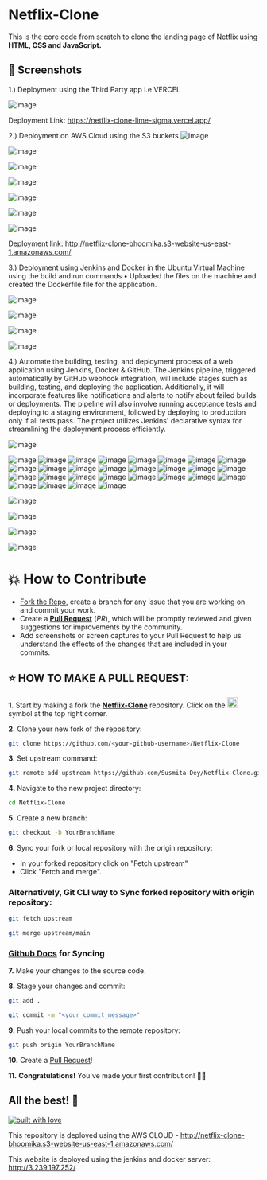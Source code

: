
# Netflix-Clone
This is the core code from scratch to clone the landing page of Netflix using **HTML, CSS and JavaScript.**


## 📸 Screenshots
1.) Deployment using the Third Party app i.e VERCEL

![image](https://github.com/Bhoomika121002/Netflix-Clone/assets/78655015/14f229c1-081c-4245-87b1-92d4e5cf280e)

 
Deployment Link: https://netflix-clone-lime-sigma.vercel.app/

2.) Deployment on AWS Cloud using the S3 buckets
![image](https://github.com/Bhoomika121002/Netflix-Clone/assets/78655015/26f4a52a-46b0-44bf-ba15-0b10db52a0cc)

![image](https://github.com/Bhoomika121002/Netflix-Clone/assets/78655015/ab4d339d-ca99-47d6-aff3-307c6e9f109d)

![image](https://github.com/Bhoomika121002/Netflix-Clone/assets/78655015/949bafde-d411-4d6a-8266-14614a54ad18)

![image](https://github.com/Bhoomika121002/Netflix-Clone/assets/78655015/a50693b5-83e9-419f-93f6-29fc902a0cac)

![image](https://github.com/Bhoomika121002/Netflix-Clone/assets/78655015/b9f1cdf6-a0fb-4e6a-a8f6-9478fbc2d13b)

![image](https://github.com/Bhoomika121002/Netflix-Clone/assets/78655015/31ff0ac3-4ca4-4377-9187-f0851b1690bc)

![image](https://github.com/Bhoomika121002/Netflix-Clone/assets/78655015/370921ae-34d7-410a-aff2-ad8a2f6eb772)

Deployment link: http://netflix-clone-bhoomika.s3-website-us-east-1.amazonaws.com/

3.) Deployment using Jenkins and Docker in the Ubuntu Virtual Machine using the build and run commands
•	Uploaded the files on the machine and created the Dockerfile file for the application.

![image](https://github.com/Bhoomika121002/Netflix-Clone/assets/78655015/0aeee73d-9815-4580-94e6-065309f5cad0)

![image](https://github.com/Bhoomika121002/Netflix-Clone/assets/78655015/2b283750-6410-46bb-be3a-5b27004ed376)

![image](https://github.com/Bhoomika121002/Netflix-Clone/assets/78655015/d2b85718-4cbe-4bd2-b2ac-edd093ab2a30)

![image](https://github.com/Bhoomika121002/Netflix-Clone/assets/78655015/68f8f434-8bc4-4c44-9f39-5c4eb148897b)


4.) Automate the building, testing, and deployment process of a web application using Jenkins, Docker & GitHub. The Jenkins pipeline, triggered automatically by GitHub webhook integration, will include stages such as building, testing, and deploying the application. Additionally, it will incorporate features like notifications and alerts to notify about failed builds or deployments. The pipeline will also involve running acceptance tests and deploying to a staging environment, followed by deploying to production only if all tests pass. The project utilizes Jenkins' declarative syntax for streamlining the deployment process efficiently.

![image](https://github.com/Bhoomika121002/Netflix-Clone/assets/78655015/311ee125-df12-4342-ab77-cf9f892ed178)
 
 
![image](https://github.com/Bhoomika121002/Netflix-Clone/assets/78655015/6164a216-549d-48bc-a0d8-309f2cdf0e19)
![image](https://github.com/Bhoomika121002/Netflix-Clone/assets/78655015/ca4c3d2f-fa70-4ea6-a8ab-f690ee2d499e)
![image](https://github.com/Bhoomika121002/Netflix-Clone/assets/78655015/3a81716d-2128-47ce-8fa5-5e76657ee8fc)
![image](https://github.com/Bhoomika121002/Netflix-Clone/assets/78655015/81244cec-d157-4753-8326-20df45e71282)
![image](https://github.com/Bhoomika121002/Netflix-Clone/assets/78655015/4198e166-6272-4517-b85c-f342cd1029f5)
![image](https://github.com/Bhoomika121002/Netflix-Clone/assets/78655015/65b940f2-e01d-411c-bdd6-e546f7de5c0a)
![image](https://github.com/Bhoomika121002/Netflix-Clone/assets/78655015/9391d634-f485-445f-b941-40d39a45846f)
![image](https://github.com/Bhoomika121002/Netflix-Clone/assets/78655015/bdc69dd3-bbf5-4f1f-af4a-99fdfba37f36)
![image](https://github.com/Bhoomika121002/Netflix-Clone/assets/78655015/f9357d74-ce99-4482-999a-f4a5435218c8)
![image](https://github.com/Bhoomika121002/Netflix-Clone/assets/78655015/d3057963-89e7-4323-8d69-6e62435fe857)
![image](https://github.com/Bhoomika121002/Netflix-Clone/assets/78655015/a6c7bf43-6253-4b78-ad68-7332e92eff4a)
![image](https://github.com/Bhoomika121002/Netflix-Clone/assets/78655015/17aca99e-2960-4dd1-92ed-826fe8d8880f)
![image](https://github.com/Bhoomika121002/Netflix-Clone/assets/78655015/d9737b08-809c-4d3f-b1ed-5ab679b40e56)
![image](https://github.com/Bhoomika121002/Netflix-Clone/assets/78655015/1ccf144f-66fc-48d9-905a-83b34019411c)
![image](https://github.com/Bhoomika121002/Netflix-Clone/assets/78655015/2a4d18d1-7b86-4761-87cd-a71bbbc69120)
![image](https://github.com/Bhoomika121002/Netflix-Clone/assets/78655015/2938ac8c-ab05-4080-b229-7c7822d41edb)
![image](https://github.com/Bhoomika121002/Netflix-Clone/assets/78655015/8d7d4345-d07c-43db-bc96-e9601290e251)
![image](https://github.com/Bhoomika121002/Netflix-Clone/assets/78655015/aa364c1a-485b-4f98-bb6f-8f3f593b1c27)
![image](https://github.com/Bhoomika121002/Netflix-Clone/assets/78655015/3296dd0c-1585-4def-a2cc-a3d48219ba82)
![image](https://github.com/Bhoomika121002/Netflix-Clone/assets/78655015/73185b78-dba1-49f8-970a-558199bc13dc)
![image](https://github.com/Bhoomika121002/Netflix-Clone/assets/78655015/9a4630ae-ab47-440c-a1c7-c9c2a434f282)
![image](https://github.com/Bhoomika121002/Netflix-Clone/assets/78655015/047ed190-0781-4149-9b7a-da4fe9922201)
![image](https://github.com/Bhoomika121002/Netflix-Clone/assets/78655015/b60856c9-c9c5-4332-81fe-40873665d17a)
![image](https://github.com/Bhoomika121002/Netflix-Clone/assets/78655015/b8329a9a-8e1e-42f8-9f84-1d4d854d67fa)
![image](https://github.com/Bhoomika121002/Netflix-Clone/assets/78655015/d67855a6-08cb-41d8-a9b5-52d4a155c452)
![image](https://github.com/Bhoomika121002/Netflix-Clone/assets/78655015/7df4e8b3-0208-408e-a661-258b5152034f)
![image](https://github.com/Bhoomika121002/Netflix-Clone/assets/78655015/1a27e3f9-0b79-4382-8fee-9674f465d01a)
![image](https://github.com/Bhoomika121002/Netflix-Clone/assets/78655015/42672fd5-b24a-4064-8b4c-acbc42795a64)

![image](https://github.com/Bhoomika121002/Netflix-Clone/assets/78655015/59ee57ff-3a73-4e3a-8f63-864b0ec58d41)

![image](https://github.com/Bhoomika121002/Netflix-Clone/assets/78655015/4973dc5c-343a-48a4-91ec-da136f532e1a)

![image](https://github.com/Bhoomika121002/Netflix-Clone/assets/78655015/c39d3957-2d78-4133-9ef1-9e41446c3482)


![image](https://github.com/Bhoomika121002/Netflix-Clone/assets/78655015/9e876404-8bd0-4bc6-a0a8-95a740838db9)


# 💥 How to Contribute

- [Fork the Repo](https://github.com/Susmita-Dey/Netflix-Clone/fork), create a branch for any issue that you are working on and commit your work.
- Create a **[Pull Request](https://github.com/Susmita-Dey/Netflix-Clone/compare)** (_PR_), which will be promptly reviewed and given suggestions for improvements by the community.
- Add screenshots or screen captures to your Pull Request to help us understand the effects of the changes that are included in your commits.

## ⭐ HOW TO MAKE A PULL REQUEST:

**1.** Start by making a fork the [**Netflix-Clone**](https://github.com/Susmita-Dey/Netflix-Clone) repository. Click on the <a href="https://github.com/Susmita-Dey/Netflix-Clone/fork"><img src="https://i.imgur.com/G4z1kEe.png" height="21" width="21"></a> symbol at the top right corner.

**2.** Clone your new fork of the repository:

```bash
git clone https://github.com/<your-github-username>/Netflix-Clone
```

**3.** Set upstream command:

```bash
git remote add upstream https://github.com/Susmita-Dey/Netflix-Clone.git
```

**4.** Navigate to the new project directory:

```bash
cd Netflix-Clone
```

**5.** Create a new branch:

```bash
git checkout -b YourBranchName
```

**6.** Sync your fork or local repository with the origin repository:

- In your forked repository click on "Fetch upstream"
- Click "Fetch and merge".

### Alternatively, Git CLI way to Sync forked repository with origin repository:

```bash
git fetch upstream
```

```bash
git merge upstream/main
```

### [Github Docs](https://docs.github.com/en/github/collaborating-with-pull-requests/addressing-merge-conflicts/resolving-a-merge-conflict-on-github) for Syncing

**7.** Make your changes to the source code.

**8.** Stage your changes and commit:

```bash
git add .
```

```bash
git commit -m "<your_commit_message>"
```

**9.** Push your local commits to the remote repository:

```bash
git push origin YourBranchName
```

**10.** Create a [Pull Request](https://help.github.com/en/github/collaborating-with-issues-and-pull-requests/creating-a-pull-request)!

**11.** **Congratulations!** You've made your first contribution! 🙌🏼



## All the best! 🥇

<p align="center">

[![built with love](https://forthebadge.com/images/badges/built-with-love.svg)](https://github.com/Susmita-Dey/Netflix-Clone)

</p>

This repository is deployed using the AWS CLOUD - http://netflix-clone-bhoomika.s3-website-us-east-1.amazonaws.com/

This website is deployed using the jenkins and docker server: http://3.239.197.252/

